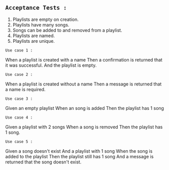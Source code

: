 ## `Acceptance Tests :`

1. Playlists are empty on creation.
2. Playlists have many songs.
3. Songs can be added to and removed from a playlist.
4. Playlists are named.
5. Playlists are unique.

`Use case 1 :`

When a playlist is created with a name
Then a confirmation is returned that it was successful.
And the playlist is empty.

`Use case 2 :`

When a playlist is created without a name
Then a message is returned that a name is required.

`Use case 3 :`

Given an empty playlist
When an song is added
Then the playlist has 1 song

`Use case 4 :`

Given a playlist with 2 songs
When a song is removed
Then the playlist has 1 song.

`Use case 5 :`

Given a song doesn't exist
And a playlist with 1 song
When the song is added to the playlist
Then the playlist still has 1 song
And a message is returned that the song doesn't exist.